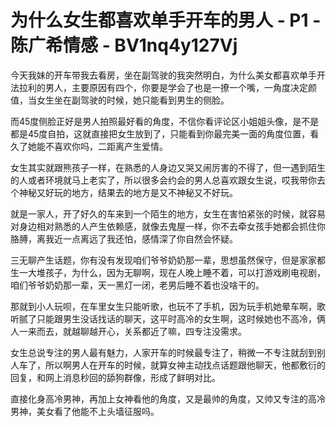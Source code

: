 # 为什么女生都喜欢单手开车的男人 - P1 - 陈广希情感 - BV1nq4y127Vj

今天我妹的开车带我去看房，坐在副驾驶的我突然明白，为什么美女都喜欢单手开法拉利的男人，主要原因有四个，你要是学会了也是一撩一个嘴，一角度决定颜值，当女生坐在副驾驶的时候，她只能看到男生的侧脸。

而45度侧脸正好是男人拍照最好看的角度，不信你看评论区小姐姐头像，是不是都是45度自拍，这就直接把女生放到了，只能看到你最完美一面的角度位置，看久了她能不喜欢你吗，二距离产生爱情。

女生其实就跟熊孩子一样，在熟悉的人身边又哭又闹厉害的不得了，但一遇到陌生的人或者环境就马上老实了，所以很多会约会的男人总喜欢跟女生说，哎我带你去个神秘又好玩的地方，结果去的地方是又不神秘又不好玩。

就是一家人，开了好久的车来到一个陌生的地方，女生在害怕紧张的时候，就容易对身边相对熟悉的人产生依赖感，就像去鬼屋一样，你不去牵女孩手她都会抓住你胳膊，离我近一点离远了我还怕，感情深了你自然会怀疑。

三无聊产生话题，你有没有发现咱们爷爷奶奶那一辈，思想虽然保守，但是家家都生一大堆孩子，为什么，因为无聊啊，现在人晚上睡不着，可以打游戏刷电视剧，咱们爷爷奶奶那一辈，天一黑灯一闭，老男后睡不着也没啥干的。

那就到小人玩呗，在车里女生只能听歌，也玩不了手机，因为玩手机她晕车啊，歌听腻了只能跟男生没话找话的聊天，这平时高冷的女生啊，这时候她也不高冷，俩人一来而去，就越聊越开心，关系都近了嘛，四专注没需求。

女生总说专注的男人最有魅力，人家开车的时候最专注了，稍微一不专注就刮到别人车了，所以啊男人在开车的时候，就算女神主动找点话题跟他聊天，他都敷衍的回复，和网上消息秒回的舔狗群像，形成了鲜明对比。

直接化身高冷男神，再加上女神看他的角度，又是最帅的角度，又帅又专注的高冷男神，美女看了他能不上头墙征服吗。